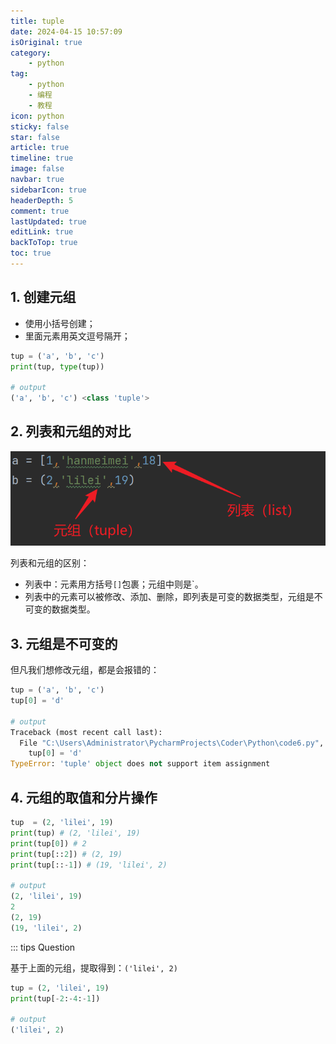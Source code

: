```yaml
---
title: tuple
date: 2024-04-15 10:57:09
isOriginal: true
category:
    - python
tag:
    - python
    - 编程
    - 教程
icon: python
sticky: false
star: false
article: true
timeline: true
image: false
navbar: true
sidebarIcon: true
headerDepth: 5
comment: true
lastUpdated: true
editLink: true
backToTop: true
toc: true
---
```


## 1. 创建元组

- 使用小括号创建；
- 里面元素用英文逗号隔开；

```python
tup = ('a', 'b', 'c')
print(tup, type(tup))

# output
('a', 'b', 'c') <class 'tuple'>
```

## 2. 列表和元组的对比

![image-20240415110337842](./6.tuple.assets/image-20240415110337842.png)

列表和元组的区别：

- 列表中：元素用方括号`[]`包裹；元组中则是`。
- 列表中的元素可以被修改、添加、删除，即列表是可变的数据类型，元组是不可变的数据类型。

## 3. 元组是不可变的

但凡我们想修改元组，都是会报错的：

```python
tup = ('a', 'b', 'c')
tup[0] = 'd'

# output
Traceback (most recent call last):
  File "C:\Users\Administrator\PycharmProjects\Coder\Python\code6.py", line 11, in <module>
    tup[0] = 'd'
TypeError: 'tuple' object does not support item assignment
```

## 4. 元组的取值和分片操作

```python
tup  = (2, 'lilei', 19)
print(tup) # (2, 'lilei', 19)
print(tup[0]) # 2
print(tup[::2]) # (2, 19)
print(tup[::-1]) # (19, 'lilei', 2)

# output
(2, 'lilei', 19)
2
(2, 19)
(19, 'lilei', 2)
```

::: tips Question

基于上面的元组，提取得到：`('lilei', 2)`

```python
tup = (2, 'lilei', 19)
print(tup[-2:-4:-1])

# output
('lilei', 2)
```

